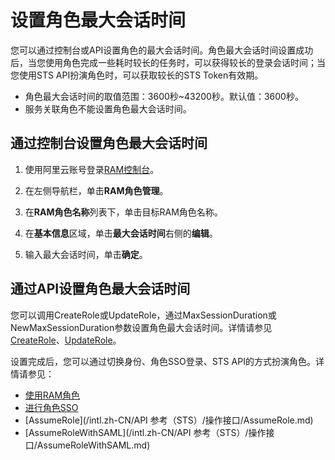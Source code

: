 # 设置角色最大会话时间

您可以通过控制台或API设置角色的最大会话时间。角色最大会话时间设置成功后，当您使用角色完成一些耗时较长的任务时，可以获得较长的登录会话时间；当您使用STS API扮演角色时，可以获取较长的STS Token有效期。

-   角色最大会话时间的取值范围：3600秒~43200秒。默认值：3600秒。
-   服务关联角色不能设置角色最大会话时间。

## 通过控制台设置角色最大会话时间

1.  使用阿里云账号登录[RAM控制台](https://ram.console.aliyun.com/)。

2.  在左侧导航栏，单击**RAM角色管理**。

3.  在**RAM角色名称**列表下，单击目标RAM角色名称。

4.  在**基本信息**区域，单击**最大会话时间**右侧的**编辑**。

5.  输入最大会话时间，单击**确定**。


## 通过API设置角色最大会话时间

您可以调用CreateRole或UpdateRole，通过MaxSessionDuration或NewMaxSessionDuration参数设置角色最大会话时间。详情请参见[CreateRole](/intl.zh-CN/API参考（RAM）/角色管理接口/CreateRole.md)、[UpdateRole](/intl.zh-CN/API参考（RAM）/角色管理接口/UpdateRole.md)。

设置完成后，您可以通过切换身份、角色SSO登录、STS API的方式扮演角色。详情请参见：

-   [使用RAM角色](/intl.zh-CN/角色管理/使用RAM角色.md)
-   [进行角色SSO](/intl.zh-CN/单点登录管理（SSO）/角色SSO/进行角色SSO.md)
-   [AssumeRole](/intl.zh-CN/API 参考（STS）/操作接口/AssumeRole.md)
-   [AssumeRoleWithSAML](/intl.zh-CN/API 参考（STS）/操作接口/AssumeRoleWithSAML.md)


